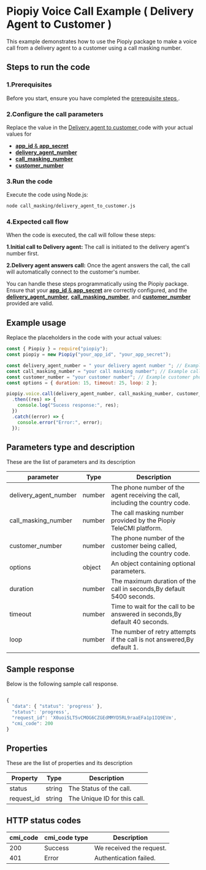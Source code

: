# Piopiy Voice Call Example ( Delivery Agent to Customer )

This example demonstrates how to use the Piopiy package to make a voice call from a delivery agent to a customer using a call masking number.

## Steps to run the code

### 1.Prerequisites

Before you start, ensure you have completed the [ prerequisite steps ](/README.md).

### 2.Configure the call parameters

Replace the value in the [ Delivery agent to customer ](/call_masking/delivery_agent_to_customer.js) code with your actual values for

- [**app_id** & **app_secret**](https://github.com/telecmi/piopiy_node_example/blob/development/call_masking/delivery_agent_to_customer.js#L2)
- [**delivery_agent_number**](https://github.com/telecmi/piopiy_node_example/blob/development/call_masking/delivery_agent_to_customer.js#L4)
- [**call_masking_number**](https://github.com/telecmi/piopiy_node_example/blob/development/call_masking/delivery_agent_to_customer.js#L5)
- [**customer_number**](https://github.com/telecmi/piopiy_node_example/blob/development/call_masking/delivery_agent_to_customer.js#L6)

### 3.Run the code

Execute the code using Node.js:

```sh
node call_masking/delivery_agent_to_customer.js
```

### 4.Expected call flow

When the code is executed, the call will follow these steps:

**1.Initial call to Delivery agent:** The call is initiated to the delivery agent's number first.

**2.Delivery agent answers call:** Once the agent answers the call, the call will automatically connect to the customer's number.

You can handle these steps programmatically using the Piopiy package. Ensure that your [**app_id** & **app_secret**](https://github.com/telecmi/piopiy_node_example/blob/development/call_masking/delivery_agent_to_customer.js#L2) are correctly configured, and the [**delivery_agent_number**](https://github.com/telecmi/piopiy_node_example/blob/development/call_masking/delivery_agent_to_customer.js#L4), [**call_masking_number**](https://github.com/telecmi/piopiy_node_example/blob/development/call_masking/delivery_agent_to_customer.js#L5), and [**customer_number**](https://github.com/telecmi/piopiy_node_example/blob/development/call_masking/delivery_agent_to_customer.js#L6) provided are valid.

## Example usage

Replace the placeholders in the code with your actual values:

```javascript
const { Piopiy } = require("piopiy");
const piopiy = new Piopiy("your_app_id", "your_app_secret");

const delivery_agent_number = " your delivery agent number "; // Example delivery agent phone number
const call_masking_number = "your call masking number"; // Example call masking number
const customer_number = "your customer number"; // Example customer phone number
const options = { duration: 15, timeout: 25, loop: 2 };

piopiy.voice.call(delivery_agent_number, call_masking_number, customer_number, options)
  .then((res) => {
    console.log("Sucess response:", res);
  })
  .catch((error) => {
    console.error("Error:", error);
  });
```

## Parameters type and description

These are the list of parameters and its description

| parameter             | Type   | Description                                                                   |
| --------------------- | ------ | ----------------------------------------------------------------------------- |
| delivery_agent_number | number | The phone number of the agent receiving the call, including the country code. |
| call_masking_number   | number | The call masking number provided by the Piopiy TeleCMI platform.              |
| customer_number       | number | The phone number of the customer being called, including the country code.    |
| options               | object | An object containing optional parameters.                                     |
| duration              | number | The maximum duration of the call in seconds,By default 5400 seconds.          |
| timeout               | number | Time to wait for the call to be answered in seconds,By default 40 seconds.    |
| loop                  | number | The number of retry attempts if the call is not answered,By default 1.        |

## Sample response

Below is the following sample call response.

```javascript

{
  "data": { "status": 'progress' },
  "status": 'progress',
  "request_id": 'X0uoi5LT5vCMOG6CZGEdMMYD5RL9raaEFa1p1IQ9EVm',
  "cmi_code": 200
}

```

## Properties

These are the list of properties and its description

| Property   | Type   | Description                  |
| ---------- | ------ | ---------------------------- |
| status     | string | The Status of the call.      |
| request_id | string | The Unique ID for this call. |

## HTTP status codes

| cmi_code | cmi_code type | Description              |
| -------- | ------------- | ------------------------ |
| 200      | Success       | We received the request. |
| 401      | Error         | Authentication failed.   |
